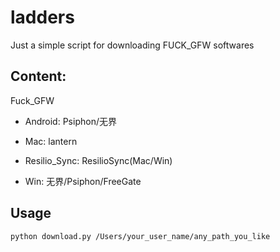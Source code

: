 # ladders
Just a simple script for downloading FUCK_GFW softwares

## Content:

Fuck_GFW
 - Android: Psiphon/无界

 - Mac: lantern

 - Resilio_Sync: ResilioSync(Mac/Win)

 - Win: 无界/Psiphon/FreeGate

 ## Usage

`python download.py /Users/your_user_name/any_path_you_like`

